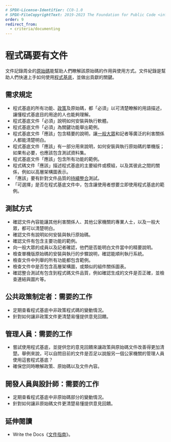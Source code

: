 ```yaml
---
# SPDX-License-Identifier: CC0-1.0
# SPDX-FileCopyrightText: 2019-2023 The Foundation for Public Code <info@publiccode.net>, https://standard.publiccode.net/AUTHORS
order: 9
redirect_from:
  - criteria/documenting
---
```


# 程式碼要有文件

文件記錄周全的[原始碼](../glossary.md#source-code)能幫助人們瞭解該原始碼的作用與使用方式。文件紀錄是幫助人們快速上手如何使用[程式基底](../glossary.md#codebase)，並做出貢獻的關鍵。

## 需求規定

* 程式基底的所有功能、[政策](../glossary.md#policy)及原始碼，都「必須」以可清楚瞭解的用語描述，讓懂程式基底目的用途的人也能夠理解。
* 程式基底文件「必須」說明如何安裝與執行軟體。
* 程式基底文件「必須」為關鍵功能舉出範例。
* 程式基底文件「應該」包含精要的說明，讓[一般大眾](../glossary.md#general-public)和記者等廣泛的利害關係人都能清楚明白。
* 程式基底文件「應該」有一部分用來說明，如何安裝與執行原始碼的單機版；如果有必要，也應該包含測試資料集。
* 程式基底文件「應該」包含所有功能的範例。
* 程式碼文件「應該」描述程式基底的主要組件或模組，以及其彼此之間的關係，例如以高層架構圖表示。
* 「應該」要有針對文件品質的[持續整合](../glossary.md#continuous-integration)測試。
* 「可選擇」是否在程式基底文件中，包含讓使用者想要立即使用程式基底的範例。

## 測試方式

* 確認文件內容能讓其他利害關係人、其他公家機關的專業人士，以及一般大眾，都可以清楚明白。
* 確認文件有說明如何安裝與執行原始碼。
* 確認文件有包含主要功能的範例。
* 向一般大眾的成員以及記者確認，他們是否能明白文件當中的精要說明。
* 檢查單機版原始碼的安裝與執行的步驟說明，確認能順利執行系統。
* 檢查文件中列舉的所有功能都包含範例。
* 檢查文件中是否包含高層架構圖，或類似的組件關係圖表。
* 確認整合測試有包含到程式碼文件品質，例如確認生成的文件是否正確，並檢查連結與圖片等。

## 公共政策制定者：需要的工作

* 定期查看程式基底中非政策程式碼的變動情況。
* 針對如何讓非政策文件更清楚易懂提供意見回饋。

## 管理人員：需要的工作

* 嘗試使用程式基底，並提供您的意見回饋來讓政策與原始碼文件改善得更加清楚。舉例來說，可以自問目前的文件是否足以說服另一個公家機關的管理人員使用這套程式基底？
* 確保您同時瞭解政策、原始碼以及文件內容。

## 開發人員與設計師：需要的工作

* 定期查看程式基底中非原始碼部分的變動情況。
* 針對如何讓非原始碼文件更清楚易懂提供意見回饋。

## 延伸閱讀

* Write the Docs《[文件指南](https://www.writethedocs.org/guide/)》。
